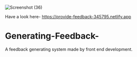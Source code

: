![Screenshot (36)](https://github.com/Prachi07sachan/Feedback-URL/assets/116246689/8e72ba6b-479c-48c9-a4c6-23aada4b8e10)



Have a look here-
https://provide-feedback-345795.netlify.app
# Generating-Feedback-
A feedback generating system made by front end development.
